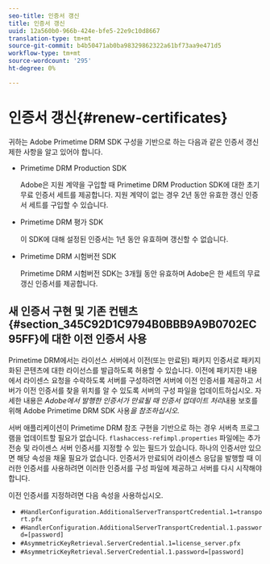 ```yaml
---
seo-title: 인증서 갱신
title: 인증서 갱신
uuid: 12a560b0-966b-424e-bfe5-22e9c10d8667
translation-type: tm+mt
source-git-commit: b4b50471ab0ba98329862322a61bf73aa9e471d5
workflow-type: tm+mt
source-wordcount: '295'
ht-degree: 0%

---
```



# 인증서 갱신{#renew-certificates}

귀하는 Adobe Primetime DRM SDK 구성을 기반으로 하는 다음과 같은 인증서 갱신 제한 사항을 알고 있어야 합니다.

* Primetime DRM Production SDK

   Adobe은 지원 계약을 구입할 때 Primetime DRM Production SDK에 대한 초기 무료 인증서 세트를 제공합니다. 지원 계약이 없는 경우 2년 동안 유효한 갱신 인증서 세트를 구입할 수 있습니다.
* Primetime DRM 평가 SDK

   이 SDK에 대해 설정된 인증서는 1년 동안 유효하며 갱신할 수 없습니다.
* Primetime DRM 시험버전 SDK

   Primetime DRM 시험버전 SDK는 3개월 동안 유효하며 Adobe은 한 세트의 무료 갱신 인증서를 제공합니다.

## 새 인증서 구현 및 기존 컨텐츠 {#section_345C92D1C9794B0BBB9A9B0702EC95FF}에 대한 이전 인증서 사용

Primetime DRM에서는 라이선스 서버에서 이전(또는 만료된) 패키지 인증서로 패키지화된 콘텐츠에 대한 라이선스를 발급하도록 허용할 수 있습니다. 이전에 패키지한 내용에서 라이센스 요청을 수락하도록 서버를 구성하려면 서버에 이전 인증서를 제공하고 서버가 이전 인증서를 찾을 위치를 알 수 있도록 서버의 구성 파일을 업데이트하십시오. 자세한 내용은 *Adobe에서 발행한 인증서가 만료될 때 인증서 업데이트 처리*&#x200B;내용 보호를 위해 Adobe Primetime DRM SDK 사용&#x200B;*을 참조하십시오.*

서버 애플리케이션이 Primetime DRM 참조 구현을 기반으로 하는 경우 서버측 프로그램을 업데이트할 필요가 없습니다. `flashaccess-refimpl.properties` 파일에는 추가 전송 및 라이센스 서버 인증서를 지정할 수 있는 필드가 있습니다. 하나의 인증서만 있으면 해당 속성을 채울 필요가 없습니다. 인증서가 만료되어 라이센스 응답을 발행할 때 이러한 인증서를 사용하려면 이러한 인증서를 구성 파일에 제공하고 서버를 다시 시작해야 합니다.

이전 인증서를 지정하려면 다음 속성을 사용하십시오.

* `#HandlerConfiguration.AdditionalServerTransportCredential.1=transport.pfx`
* `#HandlerConfiguration.AdditionalServerTransportCredential.1.password=[password]`
* `#AsymmetricKeyRetrieval.ServerCredential.1=license_server.pfx`
* `#AsymmetricKeyRetrieval.ServerCredential.1.password=[password]`

